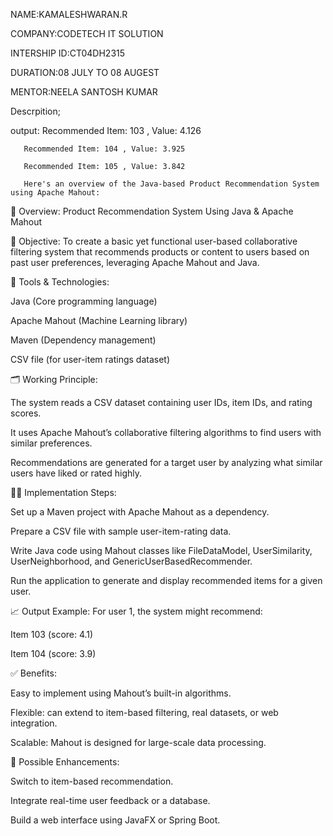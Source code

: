 NAME:KAMALESHWARAN.R

COMPANY:CODETECH IT SOLUTION

INTERSHIP ID:CT04DH2315

DURATION:08 JULY TO 08 AUGEST

MENTOR:NEELA SANTOSH KUMAR

Descrpition;

 output:
       Recommended Item: 103 , Value: 4.126
       
       Recommended Item: 104 , Value: 3.925

       Recommended Item: 105 , Value: 3.842

       Here's an overview of the Java-based Product Recommendation System using Apache Mahout:

🧠 Overview: Product Recommendation System Using Java & Apache Mahout

📌 Objective:
To create a basic yet functional user-based collaborative filtering system that recommends products or content to users based on past user preferences, leveraging Apache Mahout and Java.

🔧 Tools & Technologies:

Java (Core programming language)

Apache Mahout (Machine Learning library)

Maven (Dependency management)

CSV file (for user-item ratings dataset)

🗂️ Working Principle:

The system reads a CSV dataset containing user IDs, item IDs, and rating scores.

It uses Apache Mahout’s collaborative filtering algorithms to find users with similar preferences.

Recommendations are generated for a target user by analyzing what similar users have liked or rated highly.

👨‍💻 Implementation Steps:

Set up a Maven project with Apache Mahout as a dependency.

Prepare a CSV file with sample user-item-rating data.

Write Java code using Mahout classes like FileDataModel, UserSimilarity, UserNeighborhood, and GenericUserBasedRecommender.

Run the application to generate and display recommended items for a given user.

📈 Output Example:
For user 1, the system might recommend:

Item 103 (score: 4.1)

Item 104 (score: 3.9)

✅ Benefits:

Easy to implement using Mahout’s built-in algorithms.

Flexible: can extend to item-based filtering, real datasets, or web integration.

Scalable: Mahout is designed for large-scale data processing.

🚀 Possible Enhancements:

Switch to item-based recommendation.

Integrate real-time user feedback or a database.

Build a web interface using JavaFX or Spring Boot.
